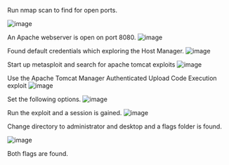 Run nmap scan to find for open ports.

![image](https://user-images.githubusercontent.com/93418272/177588890-0daeb4cc-8c0d-4311-af11-a7b268e1cc7a.png)

An Apache webserver is open on port 8080.
![image](https://user-images.githubusercontent.com/93418272/177589005-90b2f098-a58d-42a7-9298-ed05e459260d.png)

Found default credentials which exploring the Host Manager.
![image](https://user-images.githubusercontent.com/93418272/177589049-abef3f3e-4a54-438f-8d23-0f45abe3292c.png)

Start up metasploit and search for apache tomcat exploits 
![image](https://user-images.githubusercontent.com/93418272/177589072-467ed703-7fb2-4208-9f8f-8e6b34187ea6.png)

Use the Apache Tomcat Manager Authenticated Upload Code Execution exploit
![image](https://user-images.githubusercontent.com/93418272/177589110-ba453684-4c91-44c3-b3a2-159e62d45128.png)

Set the following options.
![image](https://user-images.githubusercontent.com/93418272/177589138-05e9ffb0-e6fa-4bc8-86a8-9a43d8625628.png)

Run the exploit and a session is gained.
![image](https://user-images.githubusercontent.com/93418272/177589157-ce361aab-9004-4cfe-873c-fc674166bfb3.png)

Change directory to administrator and desktop and a flags folder is found.

![image](https://user-images.githubusercontent.com/93418272/177589183-df6c6758-cace-4d39-abc5-549deaf4864d.png)

Both flags are found.
